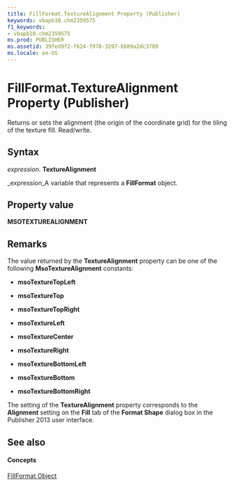 ```yaml
---
title: FillFormat.TextureAlignment Property (Publisher)
keywords: vbapb10.chm2359575
f1_keywords:
- vbapb10.chm2359575
ms.prod: PUBLISHER
ms.assetid: 39fed9f2-f624-f978-3297-6b89a2dc3789
ms.locale: en-US
---
```



# FillFormat.TextureAlignment Property (Publisher)

Returns or sets the alignment (the origin of the coordinate grid) for the tiling of the texture fill. Read/write.


## Syntax

 _expression_. **TextureAlignment**

 _expression_A variable that represents a  **FillFormat** object.


## Property value

 **MSOTEXTUREALIGNMENT**


## Remarks

The value returned by the  **TextureAlignment** property can be one of the following **MsoTextureAlignment** constants:


-  **msoTextureTopLeft**
    
-  **msoTextureTop**
    
-  **msoTextureTopRight**
    
-  **msoTextureLeft**
    
-  **msoTextureCenter**
    
-  **msoTextureRight**
    
-  **msoTextureBottomLeft**
    
-  **msoTextureBottom**
    
-  **msoTextureBottomRight**
    
The setting of the  **TextureAlignment** property corresponds to the **Alignment** setting on the **Fill** tab of the **Format Shape** dialog box in the Publisher 2013 user interface.


## See also


#### Concepts


 [FillFormat Object](fillformat-object-publisher.md)

